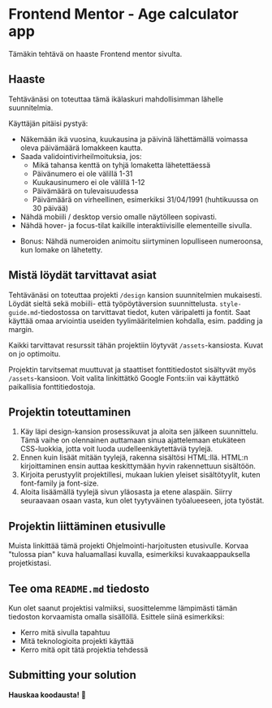 # Frontend Mentor - Age calculator app
Tämäkin tehtävä on haaste Frontend mentor sivulta.


## Haaste

Tehtävänäsi on toteuttaa tämä ikälaskuri mahdollisimman lähelle suunnitelmia. 

Käyttäjän pitäisi pystyä:
- Näkemään ikä vuosina, kuukausina ja päivinä lähettämällä voimassa oleva päivämäärä lomakkeen kautta.
- Saada validointivirheilmoituksia, jos:
    * Mikä tahansa kenttä on tyhjä lomaketta lähetettäessä
    * Päivänumero ei ole välillä 1-31
    * Kuukausinumero ei ole välillä 1-12
    * Päivämäärä on tulevaisuudessa
    * Päivämäärä on virheellinen, esimerkiksi 31/04/1991 (huhtikuussa on 30 päivää)
- Nähdä mobiili / desktop versio omalle näytölleen sopivasti.
- Nähdä hover- ja focus-tilat kaikille interaktiivisille elementeille sivulla.
* Bonus: Nähdä numeroiden animoitu siirtyminen lopulliseen numeroonsa, kun lomake on lähetetty.


## Mistä löydät tarvittavat asiat

Tehtävänäsi on toteuttaa projekti `/design` kansion suunnitelmien mukaisesti. Löydät sieltä sekä mobiili- että työpöytäversion suunnittelusta. 
`style-guide.md`-tiedostossa on tarvittavat tiedot, kuten väripaletti ja fontit.
Saat käyttää omaa arviointia useiden tyylimääritelmien kohdalla, esim. padding ja margin.

Kaikki tarvittavat resurssit tähän projektiin löytyvät `/assets`-kansiosta. Kuvat on jo optimoitu.

Projektin tarvitsemat muuttuvat ja staattiset fonttitiedostot sisältyvät myös `/assets`-kansioon. Voit valita linkittätkö Google Fonts:iin vai käyttätkö paikallisia fonttitiedostoja.



## Projektin toteuttaminen

1. Käy läpi design-kansion prosessikuvat ja aloita sen jälkeen suunnittelu. Tämä vaihe on olennainen auttamaan sinua ajattelemaan etukäteen CSS-luokkia, jotta voit luoda uudelleenkäytettäviä tyylejä.
2. Ennen kuin lisäät mitään tyylejä, rakenna sisältösi HTML:llä. HTML:n kirjoittaminen ensin auttaa keskittymään hyvin rakennettuun sisältöön.
3. Kirjoita perustyylit projektillesi, mukaan lukien yleiset sisältötyylit, kuten font-family ja font-size.
4. Aloita lisäämällä tyylejä sivun yläosasta ja etene alaspäin. Siirry seuraavaan osaan vasta, kun olet tyytyväinen työalueeseen, jota työstät.

## Projektin liittäminen etusivulle

Muista linkittää tämä projekti Ohjelmointi-harjoitusten etusivulle. 
Korvaa "tulossa pian" kuva haluamallasi kuvalla, esimerkiksi kuvakaappauksella projetkistasi.


## Tee oma `README.md` tiedosto

Kun olet saanut projektisi valmiiksi, suosittelemme lämpimästi tämän tiedoston korvaamista omalla sisällöllä. 
Esittele siinä esimerkiksi: 
- Kerro mitä sivulla tapahtuu
- Mitä teknologioita projekti käyttää
- Kerro mitä opit tätä projektia tehdessä

## Submitting your solution

**Hauskaa koodausta!** 🚀
